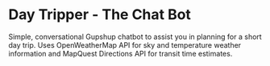 # Day Tripper - The Chat Bot
Simple, conversational Gupshup chatbot to assist you in planning for a short day trip.
Uses OpenWeatherMap API for sky and temperature weather information and MapQuest Directions API for transit time estimates.
